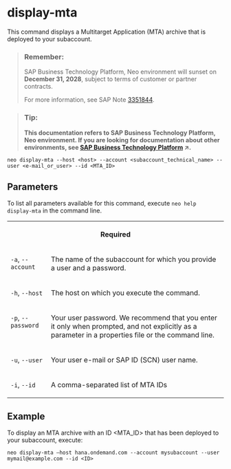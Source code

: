 <!-- loio974dbbbdbb624003a46185973961f535 -->

# display-mta

This command displays a Multitarget Application \(MTA\) archive that is deployed to your subaccount.



> ### Remember:  
> SAP Business Technology Platform, Neo environment will sunset on **December 31, 2028**, subject to terms of customer or partner contracts.
> 
> For more information, see SAP Note [3351844](https://launchpad.support.sap.com/#/notes/3351844).

> ### Tip:  
> **This documentation refers to SAP Business Technology Platform, Neo environment. If you are looking for documentation about other environments, see [SAP Business Technology Platform](https://help.sap.com/viewer/65de2977205c403bbc107264b8eccf4b/Cloud/en-US/6a2c1ab5a31b4ed9a2ce17a5329e1dd8.html "SAP Business Technology Platform (SAP BTP) is an integrated offering comprised of four technology portfolios: database and data management, application development and integration, analytics, and intelligent technologies. The platform offers users the ability to turn data into business value, compose end-to-end business processes, and build and extend SAP applications quickly.") :arrow_upper_right:.**



```
neo display-mta --host <host> --account <subaccount_technical_name> --user <e-mail_or_user> --id <MTA_ID>
```



<a name="loio974dbbbdbb624003a46185973961f535__section_N10015_N10012_N10001"/>

## Parameters



To list all parameters available for this command, execute `neo help display-mta` in the command line.


<table>
<tr>
<th valign="top" colspan="2">

Required



</th>
</tr>
<tr>
<td valign="top">

`-a`, `--account`



</td>
<td valign="top">

The name of the subaccount for which you provide a user and a password.



</td>
</tr>
<tr>
<td valign="top">

`-h`, `--host`



</td>
<td valign="top">

The host on which you execute the command.



</td>
</tr>
<tr>
<td valign="top">

`-p`, `--password`



</td>
<td valign="top">

Your user password. We recommend that you enter it only when prompted, and not explicitly as a parameter in a properties file or the command line.



</td>
</tr>
<tr>
<td valign="top">

`-u`, `--user`



</td>
<td valign="top">

Your user e-mail or SAP ID \(SCN\) user name.



</td>
</tr>
<tr>
<td valign="top">

`-i`, `--id`



</td>
<td valign="top">

A comma-separated list of MTA IDs



</td>
</tr>
</table>



<a name="loio974dbbbdbb624003a46185973961f535__section_N1014A_N10012_N10001"/>

## Example

To display an MTA archive with an ID <MTA\_ID\> that has been deployed to your subaccount, execute:

```
neo display-mta –host hana.ondemand.com --account mysubaccount --user mymail@example.com --id <ID>
```

